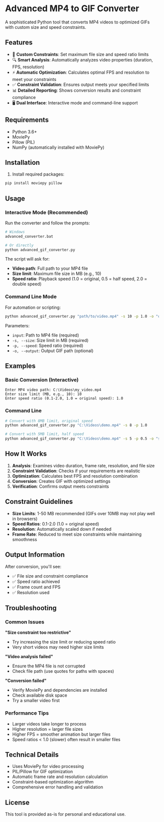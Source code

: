 # Advanced MP4 to GIF Converter

A sophisticated Python tool that converts MP4 videos to optimized GIFs with custom size and speed constraints.

## Features

- 🎯 **Custom Constraints**: Set maximum file size and speed ratio limits
- 🔍 **Smart Analysis**: Automatically analyzes video properties (duration, FPS, resolution)
- ⚡ **Automatic Optimization**: Calculates optimal FPS and resolution to meet your constraints
- ✅ **Constraint Validation**: Ensures output meets your specified limits
- 📊 **Detailed Reporting**: Shows conversion results and constraint compliance
- 🖥️ **Dual Interface**: Interactive mode and command-line support

## Requirements

- Python 3.6+
- MoviePy
- Pillow (PIL)
- NumPy (automatically installed with MoviePy)

## Installation

1. Install required packages:
```bash
pip install moviepy pillow
```

## Usage

### Interactive Mode (Recommended)

Run the converter and follow the prompts:

```bash
# Windows
advanced_converter.bat

# Or directly
python advanced_gif_converter.py
```

The script will ask for:
- **Video path**: Full path to your MP4 file
- **Size limit**: Maximum file size in MB (e.g., 10)
- **Speed ratio**: Playback speed (1.0 = original, 0.5 = half speed, 2.0 = double speed)

### Command Line Mode

For automation or scripting:

```bash
python advanced_gif_converter.py "path/to/video.mp4" -s 10 -p 1.0 -o "output.gif"
```

Parameters:
- `input`: Path to MP4 file (required)
- `-s, --size`: Size limit in MB (required)
- `-p, --speed`: Speed ratio (required)
- `-o, --output`: Output GIF path (optional)

## Examples

### Basic Conversion (Interactive)
```
Enter MP4 video path: C:\Videos\my_video.mp4
Enter size limit (MB, e.g., 10): 10
Enter speed ratio (0.1-2.0, 1.0 = original speed): 1.0
```

### Command Line
```bash
# Convert with 8MB limit, original speed
python advanced_gif_converter.py "C:\Videos\demo.mp4" -s 8 -p 1.0

# Convert with 5MB limit, half speed
python advanced_gif_converter.py "C:\Videos\demo.mp4" -s 5 -p 0.5 -o "slow_demo.gif"
```

## How It Works

1. **Analysis**: Examines video duration, frame rate, resolution, and file size
2. **Constraint Validation**: Checks if your requirements are realistic
3. **Optimization**: Calculates best FPS and resolution combination
4. **Conversion**: Creates GIF with optimized settings
5. **Verification**: Confirms output meets constraints

## Constraint Guidelines

- **Size Limits**: 1-50 MB recommended (GIFs over 10MB may not play well in browsers)
- **Speed Ratios**: 0.1-2.0 (1.0 = original speed)
- **Resolution**: Automatically scaled down if needed
- **Frame Rate**: Reduced to meet size constraints while maintaining smoothness

## Output Information

After conversion, you'll see:
- ✅ File size and constraint compliance
- ✅ Speed ratio achieved
- ✅ Frame count and FPS
- ✅ Resolution used

## Troubleshooting

### Common Issues

**"Size constraint too restrictive"**
- Try increasing the size limit or reducing speed ratio
- Very short videos may need higher size limits

**"Video analysis failed"**
- Ensure the MP4 file is not corrupted
- Check file path (use quotes for paths with spaces)

**"Conversion failed"**
- Verify MoviePy and dependencies are installed
- Check available disk space
- Try a smaller video first

### Performance Tips

- Larger videos take longer to process
- Higher resolution = larger file sizes
- Higher FPS = smoother animation but larger files
- Speed ratios < 1.0 (slower) often result in smaller files

## Technical Details

- Uses MoviePy for video processing
- PIL/Pillow for GIF optimization
- Automatic frame rate and resolution calculation
- Constraint-based optimization algorithm
- Comprehensive error handling and validation

## License

This tool is provided as-is for personal and educational use.